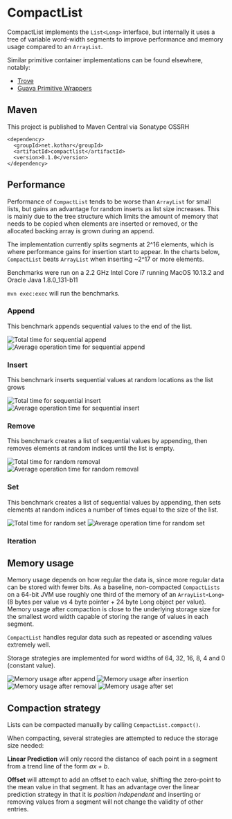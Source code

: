 # CompactList

CompactList implements the `List<Long>` interface, but internally it uses a tree of variable word-width segments to improve
performance and memory usage compared to an `ArrayList`.

Similar primitive container implementations can be found elsewhere, notably:

  * [Trove][1]
  * [Guava Primitive Wrappers][2]
  
[1]: https://bitbucket.org/trove4j/trove
[2]: https://google.github.io/guava/releases/19.0/api/docs/com/google/common/primitives/Ints.html#asList(int...)

## Maven

This project is published to Maven Central via Sonatype OSSRH

```
<dependency>
  <groupId>net.kothar</groupId>
  <artifactId>compactlist</artifactId>
  <version>0.1.0</version>
</dependency>
```

## Performance

Performance of `CompactList` tends to be worse than `ArrayList` for small lists, but gains an advantage 
for random inserts as list size increases. This is mainly due to the tree structure which limits the
amount of memory that needs to be copied when elements are inserted or removed, or the allocated backing 
array is grown during an append.

The implementation currently splits segments at 2^16 elements, which is where performance gains for insertion start to appear.
In the charts below, `CompactList` beats `ArrayList` when inserting ~2^17 or more elements.

Benchmarks were run on a 2.2 GHz Intel Core i7 running MacOS 10.13.2 and Oracle Java 1.8.0_131-b11

`mvn exec:exec` will run the benchmarks.
 
### Append
This benchmark appends sequential values to the end of the list.

![Total time for sequential append](img/append.png)
![Average operation time for sequential append](img/append_op.png)

### Insert
This benchmark inserts sequential values at random locations as the list grows

![Total time for sequential insert](img/insert.png)
![Average operation time for sequential insert](img/insert_op.png)

### Remove
This benchmark creates a list of sequential values by appending, then removes
elements at random indices until the list is empty.

![Total time for random removal](img/remove.png)
![Average operation time for random removal](img/remove_op.png)

### Set
This benchmark creates a list of sequential values by appending, then sets
elements at random indices a number of times equal to the size of the list.

![Total time for random set](img/set.png)
![Average operation time for random set](img/set_op.png)

### Iteration

## Memory usage

Memory usage depends on how regular the data is, since more regular data can be stored with fewer bits. As a baseline,
non-compacted `CompactLists` on a 64-bit JVM use roughly one third of the memory of an `ArrayList<Long>`
(8 bytes per value vs 4 byte pointer + 24 byte Long object per value). Memory usage after compaction
is close to the underlying storage size for the smallest word width capable of storing the range of values in each segment.

`CompactList` handles regular data such as repeated or ascending values extremely well.

Storage strategies are implemented for word widths of 64, 32, 16, 8, 4 and 0 (constant value).

![Memory usage after append](img/append_mem.png)
![Memory usage after insertion](img/insert_mem.png)
![Memory usage after removal](img/remove_mem.png)
![Memory usage after set](img/set_mem.png)

## Compaction strategy

Lists can be compacted manually by calling `CompactList.compact()`.

When compacting, several strategies are attempted to reduce the storage size needed:

**Linear Prediction** will only record the distance of each point in a segment from a trend line of the form *ax + b*.

**Offset** will attempt to add an offset to each value, shifting the zero-point to the mean value in that segment. It has
an advantage over the linear prediction strategy in that it is *position independent* and inserting or removing values
from a segment will not change the validity of other entries.
